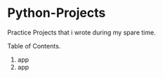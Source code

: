 # Python-Projects
Practice Projects that i wrote during my spare time.

Table of Contents.

1. app
2. app
